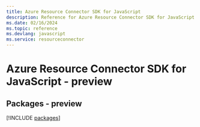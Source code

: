 ```yaml
---
title: Azure Resource Connector SDK for JavaScript
description: Reference for Azure Resource Connector SDK for JavaScript
ms.date: 02/16/2024
ms.topic: reference
ms.devlang: javascript
ms.service: resourceconnector
---
```

# Azure Resource Connector SDK for JavaScript - preview
## Packages - preview
[!INCLUDE [packages](resource-connector-index.md)]